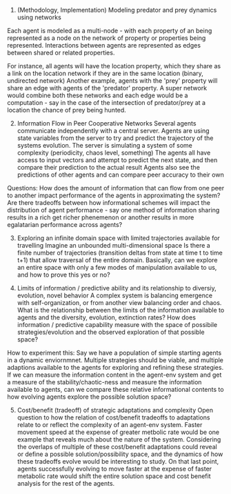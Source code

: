 
1. (Methodology, Implementation) Modeling predator and prey dynamics using networks

Each agent is modeled as a multi-node - with each property of an being represented as a node on the network of property or properties being represented.
Interactions between agents are represented as edges between shared or related properties. 

For instance, all agents will have the location property, which they share as a link on the location network if they are in the same location (binary, undirected network)
Another example, agents with the 'prey' property will share an edge with agents of the 'predator' property. A super network would combine both these networks and each edge would be a computation - say in the case of the intersection of predator/prey at a location the chance of prey being hunted.


2. Information Flow in Peer Cooperative Networks
Several agents communicate independently with a central server. 
Agents are using state variables from the server to try and predict the trajectory of the systems evolution. The server is simulating a system of some complexity (periodicity, chaos level, something)
The agents all have access to input vectors and attempt to predict the next state, and then compare their prediction to the actual result
Agents also see the predictions of other agents and can compare peer accuracy to their own

Questions: 
How does the amount of information that can flow from one peer to another impact performance of the agents in approximating the system? Are there tradeoffs between how informational schemes will impact the distribution of agent performance - say one method of information sharing results in a rich get richer phenemenon or another results in more egalatarian performance across agents? 


3. Exploring an infinite domain space with limited trajectories available for travelling
Imagine an unbounded multi-dimensional space 
Is there a finite number of trajectories (transition deltas from state at time t to time t+1) that allow traversal of the entire domain. Basically, can we explore an entire space with only a few modes of manipulation available to us, and how to prove this yes or no?


4. Limits of information / predictive ability and its relationship to diversiy, evolution, novel behavior
A complex system is balancing emergence with self-organization, or from another view balancing order and chaos. What is the relationship between the limits of the information available to agents and the diversity, evolution, extinction rates? How does information / predictive capability measure with the space of possibile strategies/evolution and the observed exploration of that possible space? 

How to experiment this: 
Say we have a population of simple starting agents in a dynamic enviornmnet. Multiple strategies should be viable, and multiple adaptions available to the agents for exploring and refining these strategies. If we can measure the information content in the agent-env system and get a measure of the stability/chaotic-ness and measure the information available to agents, can we compare these relative informational contents to how evolving agents explore the possible solution space?


5. Cost/benefit (tradeoff) of strategic adaptations and complexity
Open question to how the relation of cost/benefit tradeoffs to adaptations relate to or reflect the complexity of an agent-env system. Faster movement speed at the expense of greater metbolic rate would be one example that reveals much about the nature of the system. Considering the overlaps of multiple of these cost/benefit adaptations could reveal or define a possible solution/possibility space, and the dynamics of how these tradeoffs evolve would be interesting to study. On that last point, agents successfully evolving to move faster at the expense of faster metabolic rate would shift the entire solution space and cost benefit analysis for the rest of the agents. 